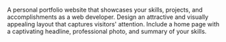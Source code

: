 A personal portfolio website that showcases your skills, projects, and accomplishments as a web developer. Design an attractive and visually appealing layout that captures visitors' attention.
Include a home page with a captivating headline, professional photo, and summary of your skills.
